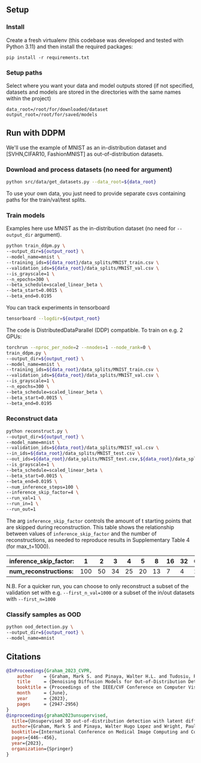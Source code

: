 ## Setup

### Install
Create a fresh virtualenv (this codebase was developed and tested with Python 3.11) and then install the required packages:

```
pip install -r requirements.txt
```

### Setup paths
Select where you want your data and model outputs stored (if not specified, datasets and models are stored in the directories with the same names within the project)

```
data_root=/root/for/downloaded/dataset
output_root=/root/for/saved/models
```

## Run with DDPM
We'll use the example of MNIST as an in-distribution dataset and [SVHN,CIFAR10, FashionMNIST] as out-of-distribution datasets.
### Download and process datasets (no need for argument)
```bash
python src/data/get_datasets.py --data_root=${data_root}
```

To use your own data, you just need to provide separate csvs containing paths for the train/val/test splits.

### Train models
Examples here use MNIST as the in-distribution dataset (no need for ``--output_dir`` argument).

```bash
python train_ddpm.py \
--output_dir=${output_root} \
--model_name=mnist \
--training_ids=${data_root}/data_splits/MNIST_train.csv \
--validation_ids=${data_root}/data_splits/MNIST_val.csv \
--is_grayscale=1 \
--n_epochs=300 \
--beta_schedule=scaled_linear_beta \
--beta_start=0.0015 \
--beta_end=0.0195
```

You can track experiments in tensorboard
```bash
tensorboard --logdir=${output_root}
```

The code is DistributedDataParallel (DDP) compatible. To train on e.g. 2 GPUs:

```bash
torchrun --nproc_per_node=2 --nnodes=1 --node_rank=0 \
train_ddpm.py \
--output_dir=${output_root} \
--model_name=mnist \
--training_ids=${data_root}/data_splits/MNIST_train.csv \
--validation_ids=${data_root}/data_splits/MNIST_val.csv \
--is_grayscale=1 \
--n_epochs=300 \
--beta_schedule=scaled_linear_beta \
--beta_start=0.0015 \
--beta_end=0.0195
```

### Reconstruct data

```bash
python reconstruct.py \
--output_dir=${output_root} \
--model_name=mnist \
--validation_ids=${data_root}/data_splits/MNIST_val.csv \
--in_ids=${data_root}/data_splits/MNIST_test.csv \
--out_ids=${data_root}/data_splits/MNIST_test.csv,${data_root}/data_splits/MNIST_vflip_test.csv,${data_root}/data_splits/MNIST_hflip_test.csv \
--is_grayscale=1 \
--beta_schedule=scaled_linear_beta \
--beta_start=0.0015 \
--beta_end=0.0195 \
--num_inference_steps=100 \
--inference_skip_factor=4 \
--run_val=1 \
--run_in=1 \
--run_out=1
```
The arg `inference_skip_factor` controls the amount of t starting points that are skipped during reconstruction.
This table shows the relationship between values of `inference_skip_factor` and the number of reconstructions, as needed
to reproduce results in Supplementary Table 4 (for max_t=1000).

| **inference_skip_factor:** | 1   | 2   | 3   | 4   | 5   | 8   | 16  | 32  | 64  |
|------------------------|-----|-----|-----|-----|-----|-----|-----|-----|-----|
| **num_reconstructions:**   | 100 | 50  | 34  | 25  | 20  | 13  | 7   | 4   | 2   |

N.B. For a quicker run, you can choose to only reconstruct a subset of the validation set with e.g. `--first_n_val=1000`
or a subset of the in/out datasets with `--first_n=1000`


### Classify samples as OOD
```bash
python ood_detection.py \
--output_dir=${output_root} \
--model_name=mnist
```

## Citations
```bib
@InProceedings{Graham_2023_CVPR,
    author    = {Graham, Mark S. and Pinaya, Walter H.L. and Tudosiu, Petru-Daniel and Nachev, Parashkev and Ourselin, Sebastien and Cardoso, Jorge},
    title     = {Denoising Diffusion Models for Out-of-Distribution Detection},
    booktitle = {Proceedings of the IEEE/CVF Conference on Computer Vision and Pattern Recognition (CVPR) Workshops},
    month     = {June},
    year      = {2023},
    pages     = {2947-2956}
}
@inproceedings{graham2023unsupervised,
  title={Unsupervised 3D out-of-distribution detection with latent diffusion models},
  author={Graham, Mark S and Pinaya, Walter Hugo Lopez and Wright, Paul and Tudosiu, Petru-Daniel and Mah, Yee H and Teo, James T and J{\"a}ger, H Rolf and Werring, David and Nachev, Parashkev and Ourselin, Sebastien and others},
  booktitle={International Conference on Medical Image Computing and Computer-Assisted Intervention},
  pages={446--456},
  year={2023},
  organization={Springer}
}
```

